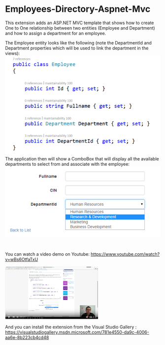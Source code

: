 # Employees-Directory-Aspnet-Mvc

<p>This extension adds an ASP.NET MVC template that shows how to create One to One relationship between two entities (Employee and Department) and how to assign a department for an employee.</p>
<p>The Employee entity looks like the following (note the DepartmentId and Department properties which will be used to link the department in the views):  
</br>
<img src="https://github.com/HoussemDellai/Employees-Directory-Aspnet-Mvc/blob/master/Items/employeesClass.png?raw=true" alt="" /> 
</br>
The application then will show a ComboBox that will display all the available departments to select from and associate with the employee:  
</br>
<img src="https://github.com/HoussemDellai/Employees-Directory-Aspnet-Mvc/blob/master/Items/employeecreate.png?raw=true" alt="" /></p>

</br>

You can watch a video demo on Youtube: <a href="https://www.youtube.com/watch?v=wBs6OtfaTxU">https://www.youtube.com/watch?v=wBs6OtfaTxU</a>

<a href="https://www.youtube.com/watch?v=wBs6OtfaTxU">
<img width="60%" src="https://github.com/HoussemDellai/Employees-Directory-Aspnet-Mvc/blob/master/Items/extension%20demo.png?raw=true"/>
</a>

</br>

And you can install the extension from the Visual Studio Gallery : <a href="https://visualstudiogallery.msdn.microsoft.com/781e4550-da9c-4006-aa6e-8b223cb4cd48">https://visualstudiogallery.msdn.microsoft.com/781e4550-da9c-4006-aa6e-8b223cb4cd48</a>
